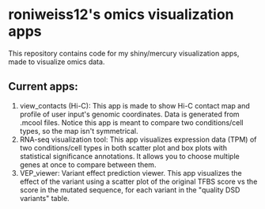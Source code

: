 # roniweiss12's omics visualization apps
This repository contains code for my shiny/mercury visualization apps, made to visualize omics data.

## Current apps:
1. view_contacts (Hi-C): This app is made to show Hi-C contact map and profile of user input's genomic coordinates.
    Data is generated from .mcool files.
   Notice this app is meant to compare two conditions/cell types, so the map isn't symmetrical.
2. RNA-seq visualization tool: This app visualizes expression data (TPM) of two conditions/cell types in both scatter plot and box plots with statistical significance annotations. It allows you to choose multiple genes at once to compare between them.
3. VEP_viewer: Variant effect prediction viewer. This app visualizes the effect of the variant using a scatter plot of the original TFBS score vs the score in the mutated sequence, for each variant in the "quality DSD variants" table.
